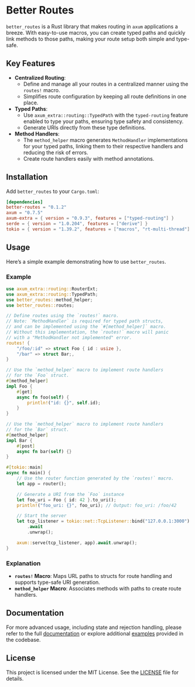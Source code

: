 # Better Routes

`better_routes` is a Rust library that makes routing in `axum` applications a breeze. With easy-to-use macros, you can create typed paths and quickly link methods to those paths, making your route setup both simple and type-safe.

## Key Features

- **Centralized Routing**:
  - Define and manage all your routes in a centralized manner using the `routes!` macro.
  - Simplifies route configuration by keeping all route definitions in one place.
- **Typed Paths**:
  - Use `axum_extra::routing::TypedPath` with the `typed-routing` feature enabled to type your paths, ensuring type safety and consistency.
  - Generate URIs directly from these type definitions.
- **Method Handlers**:
  - The `method_helper` macro generates `MethodHandler` implementations for your typed paths, linking them to their respective handlers and reducing the risk of errors.
  - Create route handlers easily with method annotations.

## Installation

Add `better_routes` to your `Cargo.toml`:

```toml
[dependencies]
better-routes = "0.1.2"
axum = "0.7.5"
axum-extra = { version = "0.9.3", features = ["typed-routing"] }
serde = { version = "1.0.204", features = ["derive"] }
tokio = { version = "1.39.2", features = ["macros", "rt-multi-thread"] }
```

## Usage

Here’s a simple example demonstrating how to use `better_routes`.

### Example

```rust
use axum_extra::routing::RouterExt;
use axum_extra::routing::TypedPath;
use better_routes::method_helper;
use better_routes::routes;

// Define routes using the `routes!` macro.
// Note: `MethodHandler` is required for typed path structs,
// and can be implemented using the `#[method_helper]` macro.
// Without this implementation, the `routes!` macro will panic
// with a "MethodHandler not implemented" error.
routes! {
    "/foo/:id" => struct Foo { id : usize },
    "/bar" => struct Bar;,
}

// Use the `method_helper` macro to implement route handlers
// for the `Foo` struct.
#[method_helper]
impl Foo {
    #[get]
    async fn foo(self) {
        println!("id: {}", self.id);
    }
}

// Use the `method_helper` macro to implement route handlers
// for the `Bar` struct.
#[method_helper]
impl Bar {
    #[post]
    async fn bar(self) {}
}

#[tokio::main]
async fn main() {
    // Use the router function generated by the `routes!` macro.
    let app = router();

    // Generate a URI from the `Foo` instance
    let foo_uri = Foo { id: 42 }.to_uri();
    println!("foo_uri: {}", foo_uri); // Output: foo_uri: /foo/42

    // Start the server
    let tcp_listener = tokio::net::TcpListener::bind("127.0.0.1:3000")
        .await
        .unwrap();

    axum::serve(tcp_listener, app).await.unwrap();
}
```

### Explanation

- **`routes!` Macro**: Maps URL paths to structs for route handling and supports type-safe URI generation.
- **`method_helper` Macro**: Associates methods with paths to create route handlers.

## Documentation

For more advanced usage, including state and rejection handling, please refer to the full [documentation][docs] or explore additional [examples][examples] provided in the codebase.

## License

This project is licensed under the MIT License. See the [LICENSE][license] file for details.

[license]: https://github.com/ratnaraj7/better-routes/blob/main/better-routes/LICENSE
[examples]: https://github.com/ratnaraj7/better-routes/tree/main/examples
[docs]: https://docs.rs/better-routes/0.1.1/better_routes/

